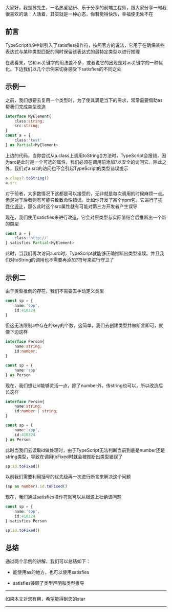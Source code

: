 大家好，我是苏先生，一名热爱钻研、乐于分享的前端工程师，跟大家分享一句我很喜欢的话：人活着，其实就是一种心态，你若觉得快乐，幸福便无处不在

## 前言

TypeScript4.9中新引入了satisfies操作符，按照官方的说法，它用于在确保某些表达式与某种类型匹配的同时保留该表达式的最特定类型以进行推理

在我看来，它和as关键字的用法差不多，或者说它的出现是对as关键字的一种优化。下边我们以几个示例来切身感受下satisfies的不同之处

## 示例一

之前，我们想要去复用一个类型时，为了使其满足当下的需求，常常需要借助as帮我们完成类型改造

```ts
interface MyElement{
    class:string;
    src:string;
}
const a = {
    class:'test'
} as Partial<MyElement>

```

上边的代码，当你尝试从a.class上调用toString()方法时，TypeScript会报错，因为src是此时是一个可选的属性，我们必须在调用前添加?以安全的访问它。除此之外，我们对a.src的访问也不会引起TypeScript的类型错误提示

```ts
a.class?.toString()
a.src
```

对于前者，大多数情况下这都是可以接受的，无非就是每次调用的时候麻烦一点。但是对于后者则有可能导致致命性错误。比如你开发了某个npm包，它进行了[插件化设计](<https://juejin.cn/post/7237697495110074428>)，那么此时这个src属性就有可能对第三方开发者产生误导

现在，我们使用satisfies来进行改造，它会对原类型与实际值结合后推断出一个新的类型

```ts
const a = {
    class:'http://'
} satisfies Partial<MyElement> 
```

此时，当我们再次访问a.src时，TypeScript就能够正确推断出类型错误。并且我们对toString的调用也不需要再添加?符号来进行守卫了

## 示例二

由于类型推倒的存在，我们不需要去手动定义类型

```ts
const sp = {
    name:'spp',
    id:410324
}
```

但这无法限制a中存在的key的个数，这简单，我们去创建类型并做断言即可，就像下边这样

```ts
interface Person{
    name:string;
    id:number;
}

const sp = {
    name:'spp'
} as Person
```

现在，我们想让id能够灵活一点，除了number外，传string也可以，所以改造后长这样

```ts
interface Person{
    name:string;
    id:number | string;
}

const sp = {
    name:'spp',
    id:410324
} as Person
```

此时当我们去读取id做处理时，由于TypeScript无法判断当前到底是number还是string类型，导致在调用toFixed时就会被推断出类型错误了

```ts
sp.id.toFixed()
```

以前我们需要利用括号的优先级再一次进行断言来解决这个问题

```ts
(sp as number).id.toFixed()
```

现在，我们通过satisfies操作符就可以从根源上杜绝该问题

```ts
const sp = {
    name:'spp',
    id:410324
} satisfies Person

sp.id.toFixed()
```

## 总结

通过两个示例的讲解，我们可以总结如下：

*   能使用as的地方，也可以使用satisfies

*   satisfies兼顾了类型声明和类型推导

***

如果本文对您有用，希望能得到您的star

***

